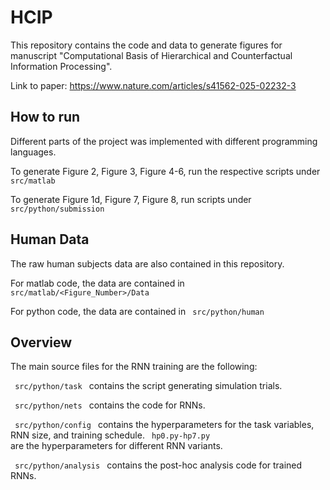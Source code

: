 # HCIP

This repository contains the code and data to generate figures for manuscript "Computational Basis of Hierarchical and Counterfactual Information Processing".

Link to paper: https://www.nature.com/articles/s41562-025-02232-3

## How to run
Different parts of the project was implemented with different programming languages.

To generate Figure 2, Figure 3, Figure 4-6, run the respective scripts under <code> src/matlab </code>

To generate Figure 1d, Figure 7, Figure 8, run scripts under <code> src/python/submission </code>

## Human Data

The raw human subjects data are also contained in this repository.

For matlab code, the data are contained in <code> src/matlab/<Figure_Number>/Data </code>

For python code, the data are contained in <code> src/python/human </code>


## Overview
The main source files for the RNN training are the following:

<code> src/python/task </code> contains the script generating simulation trials.

<code> src/python/nets </code> contains the code for RNNs.

<code> src/python/config </code> contains the hyperparameters for the task variables, RNN size, and training schedule. <code> hp0.py-hp7.py </code> are the hyperparameters for different RNN variants.

<code> src/python/analysis </code> contains the post-hoc analysis code for trained RNNs. 




